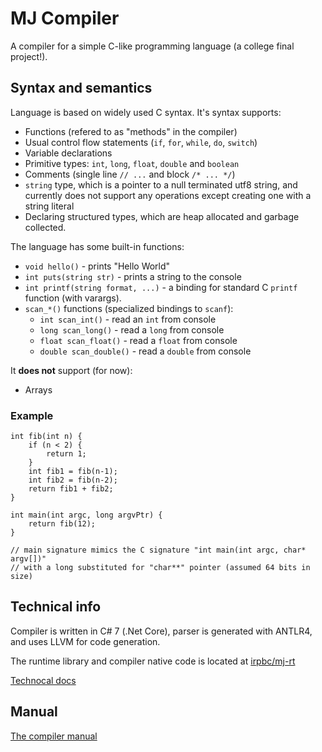 # MJ Compiler

A compiler for a simple C-like programming language (a college final project!).

## Syntax and semantics

Language is based on widely used C syntax. It's syntax supports:

* Functions (refered to as "methods" in the compiler)
* Usual control flow statements (`if`, `for`, `while`, `do`, `switch`)
* Variable declarations
* Primitive types: `int`, `long`, `float`, `double` and `boolean`
* Comments (single line `// ...` and block `/* ... */`)
* `string` type, which is a pointer to a null terminated utf8 string, and currently 
does not support any operations except creating one with a string literal
* Declaring structured types, which are heap allocated and garbage collected.

The language has some built-in functions:

* `void hello()` - prints "Hello World"
* `int puts(string str)` - prints a string to the console
* `int printf(string format, ...)` - a binding for standard C `printf` function
(with varargs).
* `scan_*()` functions (specialized bindings to `scanf`):
    * `int scan_int()` - read an `int` from console
    * `long scan_long()` - read a `long` from console
    * `float scan_float()` - read a `float` from console
    * `double scan_double()` - read a `double` from console


It **does not** support (for now):

* Arrays

### Example

```
int fib(int n) {
    if (n < 2) {
        return 1;
    }
    int fib1 = fib(n-1);
    int fib2 = fib(n-2);
    return fib1 + fib2;
}

int main(int argc, long argvPtr) {
    return fib(12);
}

// main signature mimics the C signature "int main(int argc, char* argv[])" 
// with a long substituted for "char**" pointer (assumed 64 bits in size)
```

## Technical info

Compiler is written in C# 7 (.Net Core), parser is generated with ANTLR4, and uses LLVM for code 
generation.

The runtime library and compiler native code is located at [irpbc/mj-rt](http://github.com/irpbc/mj-rt)

[Technocal docs](Docs/Technical.md)

## Manual

[The compiler manual](Docs/Manual.md)